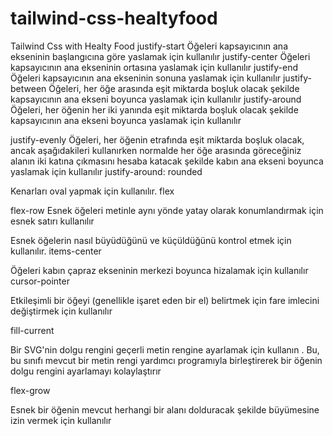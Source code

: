 # tailwind-css-healtyfood
Tailwind Css with Healty Food
justify-start Öğeleri kapsayıcının ana ekseninin başlangıcına göre yaslamak için kullanılır
justify-center Öğeleri kapsayıcının ana ekseninin ortasına yaslamak için kullanılır
justify-end Öğeleri kapsayıcının ana ekseninin sonuna yaslamak için kullanılır
justify-between Öğeleri, her öğe arasında eşit miktarda boşluk olacak şekilde kapsayıcının ana ekseni boyunca yaslamak için kullanılır
justify-around Öğeleri, her öğenin her iki yanında eşit miktarda boşluk olacak şekilde kapsayıcının ana ekseni boyunca yaslamak için kullanılır


justify-evenly Öğeleri, her öğenin etrafında eşit miktarda boşluk olacak, ancak aşağıdakileri kullanırken normalde her öğe arasında göreceğiniz alanın iki katına çıkmasını hesaba katacak şekilde kabın ana ekseni boyunca yaslamak için kullanılır justify-around:
rounded


Kenarları oval yapmak için kullanılır.
flex

flex-row
Esnek öğeleri metinle aynı yönde yatay olarak konumlandırmak için esnek satırı kullanılır

Esnek öğelerin nasıl büyüdüğünü ve küçüldüğünü kontrol etmek için kullanılır.
items-center

Öğeleri kabın çapraz ekseninin merkezi boyunca hizalamak için kullanılır
cursor-pointer

Etkileşimli bir öğeyi (genellikle işaret eden bir el) belirtmek için fare imlecini değiştirmek için kullanılır

fill-current

Bir SVG'nin dolgu rengini geçerli metin rengine ayarlamak için kullanın . Bu, bu sınıfı mevcut bir metin rengi yardımcı programıyla birleştirerek bir öğenin dolgu rengini ayarlamayı kolaylaştırır

flex-grow

Esnek bir öğenin mevcut herhangi bir alanı dolduracak şekilde büyümesine izin vermek için kullanılır

